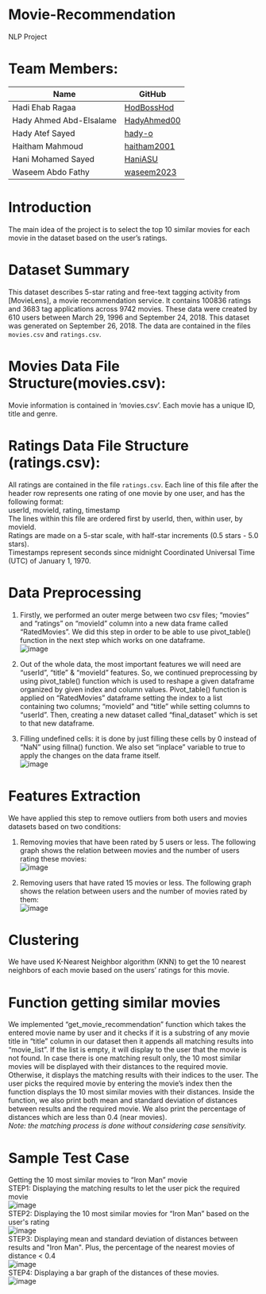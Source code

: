 # Movie-Recommendation
 NLP Project  
 # Team Members:
|         Name  | GitHub |
| ------------- | ------------- |
| Hadi Ehab Ragaa  |[HodBossHod](https://github.com/HodBossHod)  |
| Hady Ahmed Abd-Elsalame  | [HadyAhmed00](https://github.com/HadyAhmed00)  |
| Hady Atef Sayed  | [hady-o](https://github.com/hady-o)  |
| Haitham Mahmoud  | [haitham2001](https://github.com/haitham2001)  |
| Hani Mohamed Sayed  | [HaniASU](https://github.com/HaniASU)  |
| Waseem Abdo Fathy  | [waseem2023](https://github.com/waseem2023)  |
# Introduction  
The main idea of the project is to select the top 10 similar movies for each movie in the dataset based on the user’s ratings.  
# Dataset Summary  
This dataset describes 5-star rating and free-text tagging activity from [MovieLens], a movie recommendation service.  It contains 100836 ratings and 3683 tag applications across 9742 movies. These data were created by 610 users between March 29, 1996 and September 24, 2018. This dataset was generated on September 26, 2018. The data are contained in the files `movies.csv` and `ratings.csv`.    
# Movies Data File Structure(movies.csv):
Movie information is contained in ‘movies.csv’. Each movie has a unique ID, title and genre.  
# Ratings Data File Structure (ratings.csv):  
All ratings are contained in the file `ratings.csv`. Each line of this file after the header row represents one rating of one movie by one user, and has the following format:  
    userId, movieId, rating, timestamp  
The lines within this file are ordered first by userId, then, within user, by movieId.  
Ratings are made on a 5-star scale, with half-star increments (0.5 stars - 5.0 stars).  
Timestamps represent seconds since midnight Coordinated Universal Time (UTC) of January 1, 1970.  
# Data Preprocessing  
1.	Firstly, we performed an outer merge between two csv files; “movies” and “ratings” on “movieId” column into a new data frame called “RatedMovies”. We did this step in order to be able to use pivot_table() function in the next step which works on one dataframe.  
   ![image](https://user-images.githubusercontent.com/64103395/179240593-6f1a1683-52bc-46d4-a95d-1037f4914477.png)

2.	Out of the whole data, the most important features we will need are “userId”, “title” & “movieId” features. So, we continued preprocessing by using pivot_table() function which is used to reshape a given dataframe organized by given index and column values. Pivot_table() function is applied on “RatedMovies” dataframe setting the index to a list containing two columns; “movieId” and “title” while setting columns to “userId”. Then, creating a new dataset called “final_dataset” which is set to that new dataframe.   
   
3.	Filling undefined cells: it is done by just filling these cells by 0 instead of “NaN” using fillna() function. We also set “inplace” variable to true to apply the changes on the data frame itself.  
   ![image](https://user-images.githubusercontent.com/64103395/179240930-5405f307-0d29-4fd7-9606-09a698c559e4.png)

# Features Extraction
We have applied this step to remove outliers from both users and movies datasets based on two conditions:
1.	Removing movies that have been rated by 5 users or less.  The following graph shows the relation between movies and the number of users rating these movies:  
   ![image](https://user-images.githubusercontent.com/64103395/179242385-1e8eba21-b2f5-4028-aece-5e145e540f30.png)

2.	Removing users that have rated 15 movies or less.  The following graph shows the relation between users and the number of movies rated by them:  
   ![image](https://user-images.githubusercontent.com/64103395/179242768-67ab83d0-d069-4d80-b965-3694b210b56f.png)

# Clustering
We have used K-Nearest Neighbor algorithm (KNN) to get the 10 nearest neighbors of each movie based on the users’ ratings for this movie.  
# Function getting similar movies
We implemented “get_movie_recommendation” function which takes the entered movie name by user and it checks if it is a substring of any movie title in “title” column in our dataset then it appends all matching results into “movie_list”. If the list is empty, it will display to the user that the movie is not found. In case there is one matching result only, the 10 most similar movies will be displayed with their distances to the required movie. Otherwise, it displays the matching results with their indices to the user. The user picks the required movie by entering the movie’s index then the function displays the 10 most similar movies with their distances. Inside the function, we also print both mean and standard deviation of distances between results and the required movie. We also print the percentage of distances which are less than 0.4 (near movies).   
*Note: the matching process is done without considering case sensitivity.*  
# Sample Test Case
Getting the 10 most similar movies to “Iron Man” movie  
STEP1: Displaying the matching results to let the user pick the required movie  
![image](https://user-images.githubusercontent.com/64103395/179246677-ed9fda0d-f483-43c6-8be7-5e42f0cf86b2.png)  
STEP2: Displaying the 10 most similar movies for “Iron Man” based on the user's rating   
![image](https://user-images.githubusercontent.com/64103395/179246888-52ee0f0d-9ff8-47bb-b978-d608e18b0e3f.png)  
STEP3: Displaying mean and standard deviation of distances between results and "Iron Man". Plus, the percentage of the nearest movies of   distance < 0.4  
![image](https://user-images.githubusercontent.com/64103395/179278153-99afe8db-d0a9-42d7-8a41-05910bd65e61.png)  
STEP4: Displaying a bar graph of the distances of these movies.  
![image](https://user-images.githubusercontent.com/64103395/179248646-05d67a32-e647-49ca-9df5-c92ee9264f4f.png)
